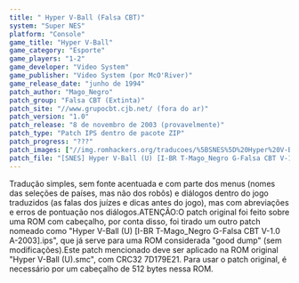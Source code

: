```yaml
---
title: " Hyper V-Ball (Falsa CBT)"
system: "Super NES"
platform: "Console"
game_title: "Hyper V-Ball"
game_category: "Esporte"
game_players: "1-2"
game_developer: "Video System"
game_publisher: "Video System (por McO'River)"
game_release_date: "junho de 1994"
patch_author: "Mago_Negro"
patch_group: "Falsa CBT (Extinta)"
patch_site: "//www.grupocbt.cjb.net/ (fora do ar)"
patch_version: "1.0"
patch_release: "8 de novembro de 2003 (provavelmente)"
patch_type: "Patch IPS dentro de pacote ZIP"
patch_progress: "???"
patch_images: ["//img.romhackers.org/traducoes/%5BSNES%5D%20Hyper%20V-Ball%20-%20Falsa%20CBT%20-%201.png","//img.romhackers.org/traducoes/%5BSNES%5D%20Hyper%20V-Ball%20-%20Falsa%20CBT%20-%202.png","//img.romhackers.org/traducoes/%5BSNES%5D%20Hyper%20V-Ball%20-%20Falsa%20CBT%20-%203.png"]
patch_file: "[SNES] Hyper V-Ball (U) [I-BR T-Mago_Negro G-Falsa CBT V-1.0 A-2003].zip"
---
```

Tradução simples, sem fonte acentuada e com parte dos menus (nomes das seleções de países, mas não dos robôs) e diálogos dentro do jogo traduzidos (as falas dos juízes e dicas antes do jogo), mas com abreviações e erros de pontuação nos diálogos.ATENÇÃO:O patch original foi feito sobre uma ROM com cabeçalho, por conta disso, foi tirado um outro patch nomeado como "Hyper V-Ball (U) [I-BR T-Mago_Negro G-Falsa CBT V-1.0 A-2003].ips", que já serve para uma ROM considerada "good dump" (sem modificações).Este patch mencionado deve ser aplicado na ROM original "Hyper V-Ball (U).smc", com CRC32 7D179E21. Para usar o patch original, é necessário por um cabeçalho de 512 bytes nessa ROM.